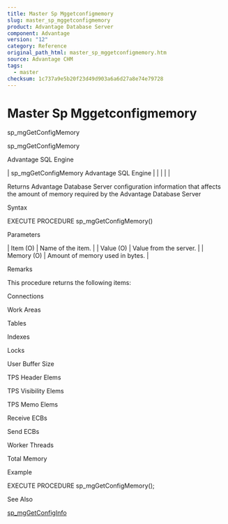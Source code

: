 ```yaml
---
title: Master Sp Mggetconfigmemory
slug: master_sp_mggetconfigmemory
product: Advantage Database Server
component: Advantage
version: "12"
category: Reference
original_path_html: master_sp_mggetconfigmemory.htm
source: Advantage CHM
tags:
  - master
checksum: 1c737a9e5b20f23d49d903a6a6d27a8e74e79728
---
```


# Master Sp Mggetconfigmemory

sp\_mgGetConfigMemory

sp\_mgGetConfigMemory

Advantage SQL Engine

| sp\_mgGetConfigMemory  Advantage SQL Engine |  |  |  |  |

Returns Advantage Database Server configuration information that affects the amount of memory required by the Advantage Database Server

Syntax

EXECUTE PROCEDURE sp\_mgGetConfigMemory()

Parameters

| Item (O) | Name of the item. |
| Value (O) | Value from the server. |
| Memory (O) | Amount of memory used in bytes. |

Remarks

This procedure returns the following items:

Connections

Work Areas

Tables

Indexes

Locks

User Buffer Size

TPS Header Elems

TPS Visibility Elems

TPS Memo Elems

Receive ECBs

Send ECBs

Worker Threads

Total Memory

Example

EXECUTE PROCEDURE sp\_mgGetConfigMemory();

See Also

[sp\_mgGetConfigInfo](master_sp_mggetconfiginfo.md)
